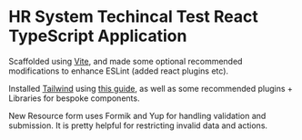 # HR System Techincal Test React TypeScript Application

Scaffolded using [Vite](https://vitejs.dev/), and made some optional recommended modifications to enhance ESLint (added react plugins etc).

Installed [Tailwind](https://tailwindcss.com/) using [this guide](https://tailwindcss.com/docs/guides/vite), as well as some recommended plugins + Libraries for bespoke components.

New Resource form uses Formik and Yup for handling validation and submission. It is pretty helpful for restricting invalid data and actions.
